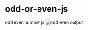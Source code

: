# odd-or-even-js
 odd even number js
![odd even output](https://github.com/krupesh788/odd-or-even-js/assets/71176180/c255c589-e9ff-4900-8b14-5baf4feed1ea)
